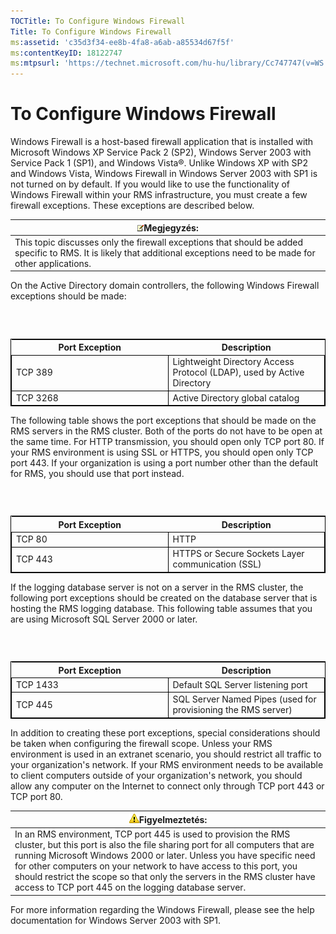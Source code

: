 ```yaml
---
TOCTitle: To Configure Windows Firewall
Title: To Configure Windows Firewall
ms:assetid: 'c35d3f34-ee8b-4fa8-a6ab-a85534d67f5f'
ms:contentKeyID: 18122747
ms:mtpsurl: 'https://technet.microsoft.com/hu-hu/library/Cc747747(v=WS.10)'
---
```


To Configure Windows Firewall
=============================

Windows Firewall is a host-based firewall application that is installed with Microsoft Windows XP Service Pack 2 (SP2), Windows Server 2003 with Service Pack 1 (SP1), and Windows Vista®. Unlike Windows XP with SP2 and Windows Vista, Windows Firewall in Windows Server 2003 with SP1 is not turned on by default. If you would like to use the functionality of Windows Firewall within your RMS infrastructure, you must create a few firewall exceptions. These exceptions are described below.

| ![](images/Cc747747.note(WS.10).gif)Megjegyzés:                                                                                            |
|-------------------------------------------------------------------------------------------------------------------------------------------------------------------------|
| This topic discusses only the firewall exceptions that should be added specific to RMS. It is likely that additional exceptions need to be made for other applications. |

On the Active Directory domain controllers, the following Windows Firewall exceptions should be made:

###  

 
<table style="border:1px solid black;">
<colgroup>
<col width="50%" />
<col width="50%" />
</colgroup>
<thead>
<tr class="header">
<th>Port Exception</th>
<th>Description</th>
</tr>
</thead>
<tbody>
<tr class="odd">
<td style="border:1px solid black;">TCP 389</td>
<td style="border:1px solid black;">Lightweight Directory Access Protocol (LDAP), used by Active Directory</td>
</tr>
<tr class="even">
<td style="border:1px solid black;">TCP 3268</td>
<td style="border:1px solid black;">Active Directory global catalog</td>
</tr>
</tbody>
</table>
  
The following table shows the port exceptions that should be made on the RMS servers in the RMS cluster. Both of the ports do not have to be open at the same time. For HTTP transmission, you should open only TCP port 80. If your RMS environment is using SSL or HTTPS, you should open only TCP port 443. If your organization is using a port number other than the default for RMS, you should use that port instead.
  
###  

 
<table style="border:1px solid black;">
<colgroup>
<col width="50%" />
<col width="50%" />
</colgroup>
<thead>
<tr class="header">
<th>Port Exception</th>
<th>Description</th>
</tr>
</thead>
<tbody>
<tr class="odd">
<td style="border:1px solid black;">TCP 80</td>
<td style="border:1px solid black;">HTTP</td>
</tr>
<tr class="even">
<td style="border:1px solid black;">TCP 443</td>
<td style="border:1px solid black;">HTTPS or Secure Sockets Layer communication (SSL)</td>
</tr>
</tbody>
</table>
  
If the logging database server is not on a server in the RMS cluster, the following port exceptions should be created on the database server that is hosting the RMS logging database. This following table assumes that you are using Microsoft SQL Server 2000 or later.
  
###  

 
<table style="border:1px solid black;">
<colgroup>
<col width="50%" />
<col width="50%" />
</colgroup>
<thead>
<tr class="header">
<th>Port Exception</th>
<th>Description</th>
</tr>
</thead>
<tbody>
<tr class="odd">
<td style="border:1px solid black;">TCP 1433</td>
<td style="border:1px solid black;">Default SQL Server listening port</td>
</tr>
<tr class="even">
<td style="border:1px solid black;">TCP 445</td>
<td style="border:1px solid black;">SQL Server Named Pipes (used for provisioning the RMS server)</td>
</tr>
</tbody>
</table>
  
In addition to creating these port exceptions, special considerations should be taken when configuring the firewall scope. Unless your RMS environment is used in an extranet scenario, you should restrict all traffic to your organization's network. If your RMS environment needs to be available to client computers outside of your organization's network, you should allow any computer on the Internet to connect only through TCP port 443 or TCP port 80.
  
| ![](images/Cc747747.Caution(WS.10).gif)Figyelmeztetés:                                                                                                                                                                                                                                                                                                                                            |  
|--------------------------------------------------------------------------------------------------------------------------------------------------------------------------------------------------------------------------------------------------------------------------------------------------------------------------------------------------------------------------------------------------------------------------------|  
| In an RMS environment, TCP port 445 is used to provision the RMS cluster, but this port is also the file sharing port for all computers that are running Microsoft Windows 2000 or later. Unless you have specific need for other computers on your network to have access to this port, you should restrict the scope so that only the servers in the RMS cluster have access to TCP port 445 on the logging database server. |
  
For more information regarding the Windows Firewall, please see the help documentation for Windows Server 2003 with SP1.
